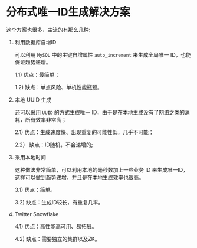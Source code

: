 # 分布式唯一ID生成解决方案
这个方案也很多，主流的有那么几种:

1. 利用数据库自增ID
    
    可以利用 `MySQL` 中的主键自增属性 `auto_increment` 来生成全局唯一 ID，也能保证趋势递增。
    
    1.1) 优点：最简单；
    
    1.2) 缺点：单点风险、单机性能瓶颈。

2. 本地 UUID 生成
   
   还可以采用 `UUID` 的方式生成唯一 ID，由于是在本地生成没有了网络之类的消耗，所有效率非常高；
   
   2.1) 优点：生成速度快、出现重复的可能性低，几乎不可能；
   
   2.2） 缺点：ID随机，不会递增的;
   
3. 采用本地时间
    
    这种做法非常简单，可以利用本地的毫秒数加上一些业务 ID 来生成唯一ID，这样可以做到趋势递增，并且是在本地生成效率也很高。
    
    3.1) 优点：简单。
    
    3.2) 缺点：生成ID较长，有重复几率。

4. Twitter Snowflake

    4.1) 优点：高性能高可用、易拓展。
    
    4.2) 缺点：需要独立的集群以及ZK。
